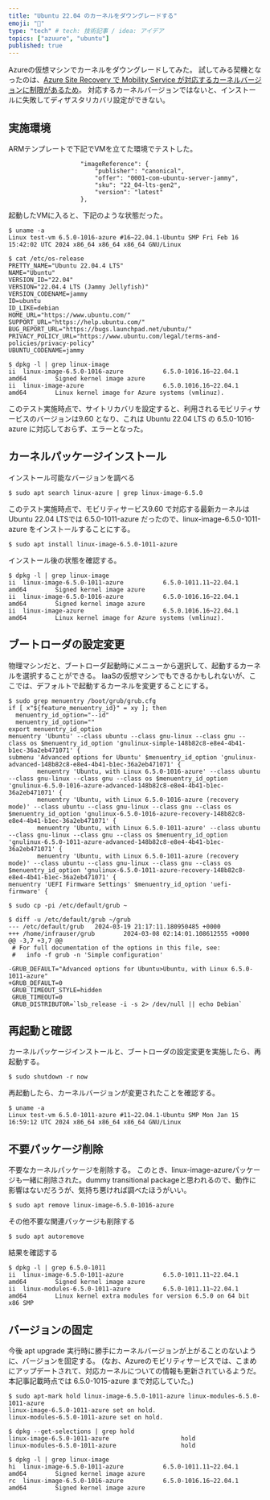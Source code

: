 ```yaml
---
title: "Ubuntu 22.04 のカーネルをダウングレードする"
emoji: "🍗"
type: "tech" # tech: 技術記事 / idea: アイデア
topics: ["azuure", "ubuntu"]
published: true
---
```


Azureの仮想マシンでカーネルをダウングレードしてみた。
試してみる契機となったのは、[Azure Site Recovery で Mobility Service が対応するカーネルバージョンに制限があるため](https://learn.microsoft.com/ja-jp/azure/site-recovery/azure-to-azure-support-matrix)。
対応するカーネルバージョンではないと、インストールに失敗してディザスタリカバリ設定ができない。

## 実施環境

ARMテンプレートで下記でVMを立てた環境でテストした。
```
                    "imageReference": {
                        "publisher": "canonical",
                        "offer": "0001-com-ubuntu-server-jammy",
                        "sku": "22_04-lts-gen2",
                        "version": "latest"
                    },
```

起動したVMに入ると、下記のような状態だった。
```
$ uname -a
Linux test-vm 6.5.0-1016-azure #16~22.04.1-Ubuntu SMP Fri Feb 16 15:42:02 UTC 2024 x86_64 x86_64 x86_64 GNU/Linux

$ cat /etc/os-release 
PRETTY_NAME="Ubuntu 22.04.4 LTS"
NAME="Ubuntu"
VERSION_ID="22.04"
VERSION="22.04.4 LTS (Jammy Jellyfish)"
VERSION_CODENAME=jammy
ID=ubuntu
ID_LIKE=debian
HOME_URL="https://www.ubuntu.com/"
SUPPORT_URL="https://help.ubuntu.com/"
BUG_REPORT_URL="https://bugs.launchpad.net/ubuntu/"
PRIVACY_POLICY_URL="https://www.ubuntu.com/legal/terms-and-policies/privacy-policy"
UBUNTU_CODENAME=jammy

$ dpkg -l | grep linux-image
ii  linux-image-6.5.0-1016-azure           6.5.0-1016.16~22.04.1                   amd64        Signed kernel image azure
ii  linux-image-azure                      6.5.0.1016.16~22.04.1                   amd64        Linux kernel image for Azure systems (vmlinuz).
```

このテスト実施時点で、サイトリカバリを設定すると、利用されるモビリティサービスのバージョンは9.60 となり、これは Ubuntu 22.04 LTS の 6.5.0-1016-azure に対応しておらず、エラーとなった。

## カーネルパッケージインストール

インストール可能なバージョンを調べる

```
$ sudo apt search linux-azure | grep linux-image-6.5.0
```

このテスト実施時点で、モビリティサービス9.60 で対応する最新カーネルは Ubuntu 22.04 LTSでは 6.5.0-1011-azure だったので、linux-image-6.5.0-1011-azure をインストールすることにする。

```
$ sudo apt install linux-image-6.5.0-1011-azure                                                                                                                  
```

インストール後の状態を確認する。

```
$ dpkg -l | grep linux-image
ii  linux-image-6.5.0-1011-azure           6.5.0-1011.11~22.04.1                   amd64        Signed kernel image azure
ii  linux-image-6.5.0-1016-azure           6.5.0-1016.16~22.04.1                   amd64        Signed kernel image azure
ii  linux-image-azure                      6.5.0.1016.16~22.04.1                   amd64        Linux kernel image for Azure systems (vmlinuz).
```

## ブートローダの設定変更

物理マシンだと、ブートローダ起動時にメニューから選択して、起動するカーネルを選択することができる。
IaaSの仮想マシンでもできるかもしれないが、ここでは、デフォルトで起動するカーネルを変更することにする。

```
$ sudo grep menuentry /boot/grub/grub.cfg
if [ x"${feature_menuentry_id}" = xy ]; then
  menuentry_id_option="--id"
  menuentry_id_option=""
export menuentry_id_option
menuentry 'Ubuntu' --class ubuntu --class gnu-linux --class gnu --class os $menuentry_id_option 'gnulinux-simple-148b82c8-e8e4-4b41-b1ec-36a2eb471071' {
submenu 'Advanced options for Ubuntu' $menuentry_id_option 'gnulinux-advanced-148b82c8-e8e4-4b41-b1ec-36a2eb471071' {
        menuentry 'Ubuntu, with Linux 6.5.0-1016-azure' --class ubuntu --class gnu-linux --class gnu --class os $menuentry_id_option 'gnulinux-6.5.0-1016-azure-advanced-148b82c8-e8e4-4b41-b1ec-36a2eb471071' {
        menuentry 'Ubuntu, with Linux 6.5.0-1016-azure (recovery mode)' --class ubuntu --class gnu-linux --class gnu --class os $menuentry_id_option 'gnulinux-6.5.0-1016-azure-recovery-148b82c8-e8e4-4b41-b1ec-36a2eb471071' {
        menuentry 'Ubuntu, with Linux 6.5.0-1011-azure' --class ubuntu --class gnu-linux --class gnu --class os $menuentry_id_option 'gnulinux-6.5.0-1011-azure-advanced-148b82c8-e8e4-4b41-b1ec-36a2eb471071' {
        menuentry 'Ubuntu, with Linux 6.5.0-1011-azure (recovery mode)' --class ubuntu --class gnu-linux --class gnu --class os $menuentry_id_option 'gnulinux-6.5.0-1011-azure-recovery-148b82c8-e8e4-4b41-b1ec-36a2eb471071' {
menuentry 'UEFI Firmware Settings' $menuentry_id_option 'uefi-firmware' {

$ sudo cp -pi /etc/default/grub ~ 

$ diff -u /etc/default/grub ~/grub                                                                                                                               
--- /etc/default/grub   2024-03-19 21:17:11.180950485 +0000
+++ /home/infrauser/grub        2024-03-08 02:14:01.108612555 +0000
@@ -3,7 +3,7 @@
 # For full documentation of the options in this file, see:
 #   info -f grub -n 'Simple configuration'
 
-GRUB_DEFAULT="Advanced options for Ubuntu>Ubuntu, with Linux 6.5.0-1011-azure"
+GRUB_DEFAULT=0
 GRUB_TIMEOUT_STYLE=hidden
 GRUB_TIMEOUT=0
 GRUB_DISTRIBUTOR=`lsb_release -i -s 2> /dev/null || echo Debian`
```

## 再起動と確認

カーネルパッケージインストールと、ブートローダの設定変更を実施したら、再起動する。

```
$ sudo shutdown -r now
```

再起動したら、カーネルバージョンが変更されたことを確認する。

```
$ uname -a
Linux test-vm 6.5.0-1011-azure #11~22.04.1-Ubuntu SMP Mon Jan 15 16:59:12 UTC 2024 x86_64 x86_64 x86_64 GNU/Linux
```

## 不要パッケージ削除

不要なカーネルパッケージを削除する。
このとき、linux-image-azureパッケージも一緒に削除された。dummy transitional packageと思われるので、動作に影響はないだろうが、気持ち悪ければ調べたほうがいい。

```
$ sudo apt remove linux-image-6.5.0-1016-azure 
```

その他不要な関連パッケージも削除する

```
$ sudo apt autoremove
```

結果を確認する

```
$ dpkg -l | grep 6.5.0-1011
ii  linux-image-6.5.0-1011-azure           6.5.0-1011.11~22.04.1                   amd64        Signed kernel image azure
ii  linux-modules-6.5.0-1011-azure         6.5.0-1011.11~22.04.1                   amd64        Linux kernel extra modules for version 6.5.0 on 64 bit x86 SMP
```

## バージョンの固定

今後 apt upgrade 実行時に勝手にカーネルバージョンが上がることのないように、バージョンを固定する。
(なお、Azureのモビリティサービスでは、こまめにアップデートされて、対応カーネルについての情報も更新されているようだ。本記事記載時点では 6.5.0-1015-azure まで対応していた。)

```
$ sudo apt-mark hold linux-image-6.5.0-1011-azure linux-modules-6.5.0-1011-azure
linux-image-6.5.0-1011-azure set on hold.
linux-modules-6.5.0-1011-azure set on hold.

$ dpkg --get-selections | grep hold
linux-image-6.5.0-1011-azure                    hold
linux-modules-6.5.0-1011-azure                  hold

$ dpkg -l | grep linux-image
hi  linux-image-6.5.0-1011-azure           6.5.0-1011.11~22.04.1                   amd64        Signed kernel image azure
rc  linux-image-6.5.0-1016-azure           6.5.0-1016.16~22.04.1                   amd64        Signed kernel image azure
```

